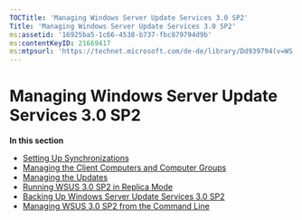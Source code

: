 ```yaml
---
TOCTitle: 'Managing Windows Server Update Services 3.0 SP2'
Title: 'Managing Windows Server Update Services 3.0 SP2'
ms:assetid: '16925ba5-1c66-4538-b737-fbc879794d9b'
ms:contentKeyID: 21669417
ms:mtpsurl: 'https://technet.microsoft.com/de-de/library/Dd939794(v=WS.10)'
---
```


Managing Windows Server Update Services 3.0 SP2
===============================================

**In this section**

-   [Setting Up Synchronizations](https://technet.microsoft.com/885cf0be-9cdf-4c45-a54f-944bf1f35a48)
-   [Managing the Client Computers and Computer Groups](https://technet.microsoft.com/5549522b-8fb2-4376-8982-66ae9bbcc72e)
-   [Managing the Updates](https://technet.microsoft.com/d115658a-9e26-49c5-bccb-8d00038fad9d)
-   [Running WSUS 3.0 SP2 in Replica Mode](https://technet.microsoft.com/bbcd889e-3d5d-4e68-9357-fa85b4685fed)
-   [Backing Up Windows Server Update Services 3.0 SP2](https://technet.microsoft.com/df778948-c8eb-4b09-8db3-94a496340713)
-   [Managing WSUS 3.0 SP2 from the Command Line](https://technet.microsoft.com/4d4b90e9-bbb2-429a-92c9-1e5388240416)
